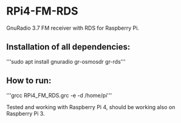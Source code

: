 # RPi4-FM-RDS

GnuRadio 3.7 FM receiver with RDS for Raspberry Pi.

## Installation of all dependencies:
'''sudo apt install gnuradio gr-osmosdr gr-rds'''

## How to run:
'''grcc RPi4_FM_RDS.grc -e -d /home/pi'''

Tested and working with Raspberry Pi 4, should be working also on Raspberry Pi 3.

